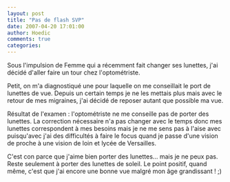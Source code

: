 ```yaml
---
layout: post
title: "Pas de flash SVP"
date: 2007-04-20 17:01:00
author: Hoedic
comments: true
categories: 
---
```



Sous l'impulsion de Femme qui a récemment fait changer ses lunettes, j'ai décidé d'aller faire un tour chez l'optométriste.

Petit, on m'a diagnostiqué une  pour laquelle on me conseillait le port de lunettes de vue. Depuis un certain temps je ne les mettais plus mais avec le retour de mes migraines, j'ai décidé de reposer autant que possible ma vue. 

Résultat de l'examen : l'optométriste ne me conseille pas de porter des lunettes. La correction nécessaire n'a pas changer avec le temps donc mes lunettes correspondent à mes besoins mais je ne me sens pas à l'aise avec puisqu'avec j'ai des difficultés à faire le focus quand je passe d'une vision de proche à une vision de loin et lycée de Versailles.

C'est con parce que j'aime bien porter des lunettes... mais je ne peux pas. Reste seulement à porter des lunettes de soleil. Le point positif, quand même, c'est que j'ai encore une bonne vue malgré mon âge grandissant ! ;)